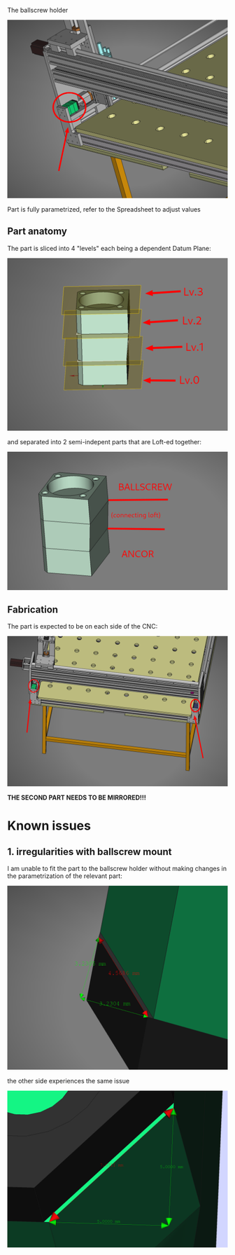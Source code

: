 The ballscrew holder

![](./img/introduction.png)

Part is fully parametrized, refer to the Spreadsheet to adjust values

## Part anatomy

The part is sliced into 4 "levels" each being a dependent Datum Plane:

![](./img/anatomy_levels.png)

and separated into 2 semi-indepent parts that are Loft-ed together:

![](./img/anatomy_parts.png)

## Fabrication

The part is expected to be on each side of the CNC:

![](./img/fabrication_sides.png)

**THE SECOND PART NEEDS TO BE MIRRORED!!!**

# Known issues

## 1. irregularities with ballscrew mount

I am unable to fit the part to the ballscrew holder without making changes in the parametrization of the relevant part:

![](./img/champer_irregularity.png)

the other side experiences the same issue

![](./img/champer_irregularity_away.png)

